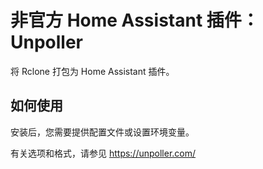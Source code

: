 # 非官方 Home Assistant 插件：Unpoller

将 Rclone 打包为 Home Assistant 插件。

## 如何使用

安装后，您需要提供配置文件或设置环境变量。

有关选项和格式，请参见 <https://unpoller.com/>